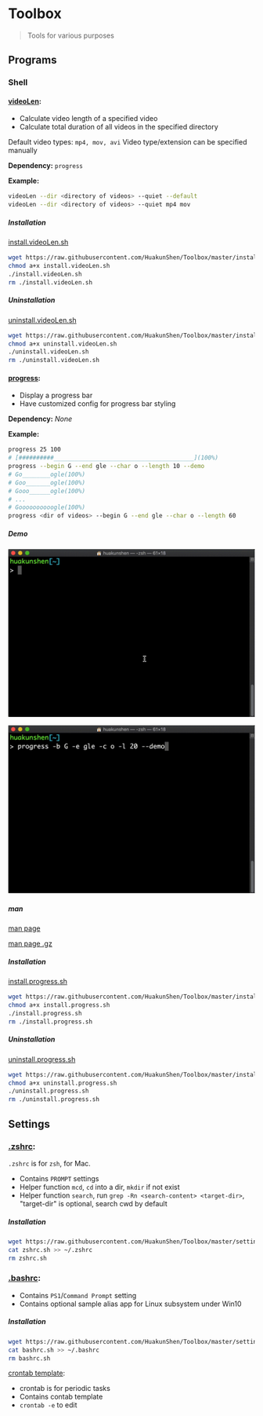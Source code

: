 # Toolbox

> Tools for various purposes

## Programs

### Shell

#### [videoLen](./bin/videoLen):

- Calculate video length of a specified video
- Calculate total duration of all videos in the specified directory

Default video types: `mp4, mov, avi`
Video type/extension can be specified manually

**Dependency:** `progress`

**Example:**

```bash
videoLen --dir <directory of videos> --quiet --default
videoLen --dir <directory of videos> --quiet mp4 mov
```

##### Installation

[install.videoLen.sh](./installation/install.videoLen.sh)

```bash
wget https://raw.githubusercontent.com/HuakunShen/Toolbox/master/installation/install.videoLen.sh
chmod a+x install.videoLen.sh
./install.videoLen.sh
rm ./install.videoLen.sh
```

##### Uninstallation

[uninstall.videoLen.sh](./installation/uninstall.videoLen.sh)

```bash
wget https://raw.githubusercontent.com/HuakunShen/Toolbox/master/installation/uninstall.videoLen.sh
chmod a+x uninstall.videoLen.sh
./uninstall.videoLen.sh
rm ./uninstall.videoLen.sh
```

#### [progress](./bin/progress):

- Display a progress bar
- Have customized config for progress bar styling

**Dependency:** _None_

**Example:**

```bash
progress 25 100
# [##########________________________________________](100%)
progress --begin G --end gle --char o --length 10 --demo
# Go________ogle(100%)
# Goo_______ogle(100%)
# Gooo______ogle(100%)
# ...
# Goooooooooogle(100%)
progress <dir of videos> --begin G --end gle --char o --length 60
```

##### Demo

![default-demo](README.assets/default-demo.gif)

![google-demo](README.assets/google-demo.gif)

##### man

[man page](./man/progress.1)

[man page .gz](./man/progress.1.gz)

##### Installation

[install.progress.sh](./installation/install.progress.sh)

```bash
wget https://raw.githubusercontent.com/HuakunShen/Toolbox/master/installation/install.progress.sh
chmod a+x install.progress.sh
./install.progress.sh
rm ./install.progress.sh
```

##### Uninstallation

[uninstall.progress.sh](./installation/uninstall.progress.sh)

```bash
wget https://raw.githubusercontent.com/HuakunShen/Toolbox/master/installation/uninstall.progress.sh
chmod a+x uninstall.progress.sh
./uninstall.progress.sh
rm ./uninstall.progress.sh
```

## Settings

### [.zshrc](./setting/zshrc.sh):

`.zshrc` is for `zsh`, for Mac.

- Contains `PROMPT` settings
- Helper function `mcd`, `cd` into a dir, `mkdir` if not exist
- Helper function `search`, run `grep -Rn <search-content> <target-dir>`, "target-dir" is optional, search cwd by default

##### Installation

```bash
wget https://raw.githubusercontent.com/HuakunShen/Toolbox/master/setting/zshrc.sh
cat zshrc.sh >> ~/.zshrc
rm zshrc.sh
```

### [.bashrc](./setting/bashrc.sh):

- Contains `PS1`/`Command Prompt` setting
- Contains optional sample alias app for Linux subsystem under Win10

##### Installation

```bash
wget https://raw.githubusercontent.com/HuakunShen/Toolbox/master/setting/bashrc.sh
cat bashrc.sh >> ~/.bashrc
rm bashrc.sh
```

[crontab template](./setting/crontab.sh):

- crontab is for periodic tasks
- Contains contab template
- `crontab -e` to edit
